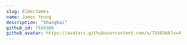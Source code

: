 ```yaml
---
slug: ElderJames
name: James Yeung
description: "Shanghai"
github_id: 7550366
github_avatar: https://avatars.githubusercontent.com/u/7550366?v=4
---
```


